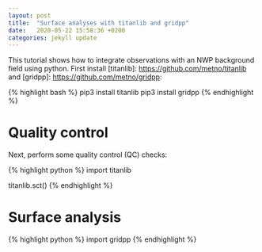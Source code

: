 ```yaml
---
layout: post
title:  "Surface analyses with titanlib and gridpp"
date:   2020-05-22 15:58:36 +0200
categories: jekyll update
---
```


This tutorial shows how to integrate observations with an NWP background field using python. First install
[titanlib]: https://github.com/metno/titanlib and [gridpp]: https://github.com/metno/gridpp:

{% highlight bash %}
pip3 install titanlib
pip3 install gridpp
{% endhighlight %}

# Quality control

Next, perform some quality control (QC) checks:

{% highlight python %}
import titanlib

titanlib.sct()
{% endhighlight %}

# Surface analysis

{% highlight python %}
import gridpp
{% endhighlight %}

